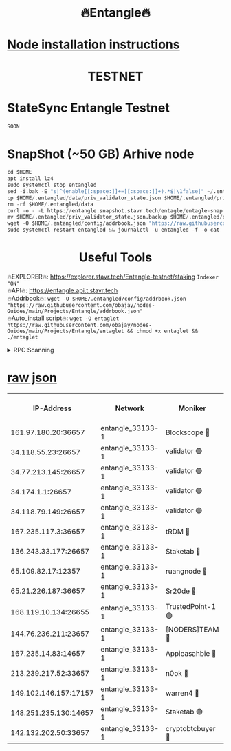<h1 align="center"> 🔥Entangle🔥</h1>

[Node installation instructions](https://github.com/obajay/nodes-Guides/tree/main/Projects/Entangle)
=

<h1 align="center"> TESTNET</h1>

# StateSync Entangle Testnet
```python
SOON
```
# SnapShot (~50 GB) Arhive node
```python
cd $HOME
apt install lz4
sudo systemctl stop entangled
sed -i.bak -E "s|^(enable[[:space:]]+=[[:space:]]+).*$|\1false|" ~/.entangled/config/config.toml
cp $HOME/.entangled/data/priv_validator_state.json $HOME/.entangled/priv_validator_state.json.backup
rm -rf $HOME/.entangled/data
curl -o - -L https://entangle.snapshot.stavr.tech/entagle/entagle-snap.tar.lz4 | lz4 -c -d - | tar -x -C $HOME/.entangled --strip-components 2
mv $HOME/.entangled/priv_validator_state.json.backup $HOME/.entangled/data/priv_validator_state.json
wget -O $HOME/.entangled/config/addrbook.json "https://raw.githubusercontent.com/obajay/nodes-Guides/main/Projects/Entangle/addrbook.json"
sudo systemctl restart entangled && journalctl -u entangled -f -o cat
```
 <h1 align="center"> Useful Tools</h1>
 
🔥EXPLORER🔥: https://explorer.stavr.tech/Entangle-testnet/staking        `Indexer "ON"` \
🔥API🔥:      https://entangle.api.t.stavr.tech \
🔥Addrbook🔥: ```wget -O $HOME/.entangled/config/addrbook.json "https://raw.githubusercontent.com/obajay/nodes-Guides/main/Projects/Entangle/addrbook.json"``` \
🔥Auto_install script🔥:  `wget -O entaglet https://raw.githubusercontent.com/obajay/nodes-Guides/main/Projects/Entangle/entaglet && chmod +x entaglet && ./entaglet`


<details>
<summary>RPC Scanning</summary>

<h2 align="center"> We scan nodes in real time every 4 hours. And we provide the final result of RPC endpoints.
We cannot influence the operation of these nodes in any way. </h2>


```python
If Voting Power is higher than 0 --> then the Node is a validator of the network and may be subject to attack and be a potential threat to the chain.
```
```python
We marked such validators with a red symbol
```

</details>

[raw json](https://rpc-check.entangt.stavr.tech/entangt/rpc-entangt-result.json)
=


<table><tr><th>IP-Address</th><th>Network</th><th>Moniker</th><th>Latest Block Height</th><th>Earliest Block Height</th><th>Catching Up</th><th>Tx Index</th><th>Voting Power</th><th>Scan Time</th></tr><tr><td>161.97.180.20:36657</td><td>entangle_33133-1</td><td>Blockscope 🔴</td><td>2644653</td><td>1</td><td>False</td><td>off</td><td>309757544522759</td><td>2024-03-14T20:51:21.369483522UTC</td></tr><tr><td>34.118.55.23:26657</td><td>entangle_33133-1</td><td>validator 🟢</td><td>2644653</td><td>1</td><td>False</td><td>on</td><td>0</td><td>2024-03-14T20:51:24.034659749UTC</td></tr><tr><td>34.77.213.145:26657</td><td>entangle_33133-1</td><td>validator 🟢</td><td>2644653</td><td>1</td><td>False</td><td>on</td><td>0</td><td>2024-03-14T20:51:26.335359860UTC</td></tr><tr><td>34.174.1.1:26657</td><td>entangle_33133-1</td><td>validator 🟢</td><td>2644653</td><td>1</td><td>False</td><td>on</td><td>0</td><td>2024-03-14T20:51:27.062731743UTC</td></tr><tr><td>34.118.79.149:26657</td><td>entangle_33133-1</td><td>validator 🟢</td><td>2644656</td><td>1</td><td>False</td><td>on</td><td>0</td><td>2024-03-14T20:51:50.711231296UTC</td></tr><tr><td>167.235.117.3:36657</td><td>entangle_33133-1</td><td>tRDM 🔴</td><td>2644656</td><td>1</td><td>False</td><td>on</td><td>216763321815022</td><td>2024-03-14T20:51:55.318405028UTC</td></tr><tr><td>136.243.33.177:26657</td><td>entangle_33133-1</td><td>Staketab 🔴</td><td>2644655</td><td>660001</td><td>False</td><td>on</td><td>181109033515616</td><td>2024-03-14T20:51:42.051539831UTC</td></tr><tr><td>65.109.82.17:12357</td><td>entangle_33133-1</td><td>ruangnode 🔴</td><td>2644653</td><td>1312001</td><td>False</td><td>off</td><td>661251739403730</td><td>2024-03-14T20:51:21.695170834UTC</td></tr><tr><td>65.21.226.187:36657</td><td>entangle_33133-1</td><td>Sr20de 🔴</td><td>2644652</td><td>2049001</td><td>False</td><td>off</td><td>29534655065001</td><td>2024-03-14T20:51:18.761214228UTC</td></tr><tr><td>168.119.10.134:26655</td><td>entangle_33133-1</td><td>TrustedPoint-1 🟢</td><td>2644656</td><td>2268001</td><td>False</td><td>off</td><td>0</td><td>2024-03-14T20:51:55.563259822UTC</td></tr><tr><td>144.76.236.211:23657</td><td>entangle_33133-1</td><td>[NODERS]TEAM 🔴</td><td>2644655</td><td>2304001</td><td>False</td><td>off</td><td>26809518609480680</td><td>2024-03-14T20:51:39.786086827UTC</td></tr><tr><td>167.235.14.83:14657</td><td>entangle_33133-1</td><td>Appieasahbie 🔴</td><td>2644656</td><td>2436001</td><td>False</td><td>on</td><td>43265832790044774</td><td>2024-03-14T20:51:55.013037069UTC</td></tr><tr><td>213.239.217.52:33657</td><td>entangle_33133-1</td><td>n0ok 🔴</td><td>2644656</td><td>2544656</td><td>False</td><td>off</td><td>46611081777498279</td><td>2024-03-14T20:51:48.365700192UTC</td></tr><tr><td>149.102.146.157:17157</td><td>entangle_33133-1</td><td>warren4 🔴</td><td>2644654</td><td>2558001</td><td>False</td><td>on</td><td>505849050783707</td><td>2024-03-14T20:51:37.518405063UTC</td></tr><tr><td>148.251.235.130:14657</td><td>entangle_33133-1</td><td>Staketab 🟢</td><td>2644652</td><td>2617001</td><td>False</td><td>off</td><td>0</td><td>2024-03-14T20:51:18.458313966UTC</td></tr><tr><td>142.132.202.50:33657</td><td>entangle_33133-1</td><td>cryptobtcbuyer 🔴</td><td>2644653</td><td>2619001</td><td>False</td><td>off</td><td>38886577247155343</td><td>2024-03-14T20:51:21.109797746UTC</td></tr></table>
